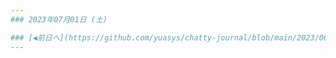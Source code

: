```yaml
---
### 2023年07月01日 (土)

### [◀️前日へ](https://github.com/yuasys/chatty-journal/blob/main/2023/06/2023-06-30.md)&emsp;&emsp;&emsp;&emsp;[翌日へ▶️](https://github.com/yuasys/chatty-journal/blob/main/2023/07/2023-07-02.md)
---
```


